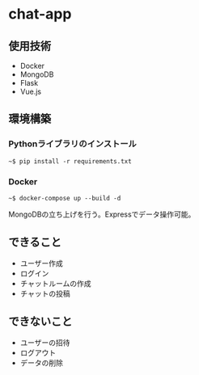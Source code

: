 # chat-app
## 使用技術
+ Docker
+ MongoDB
+ Flask
+ Vue.js

## 環境構築
### Pythonライブラリのインストール
```
~$ pip install -r requirements.txt
```

### Docker
```
~$ docker-compose up --build -d
```
MongoDBの立ち上げを行う。Expressでデータ操作可能。

## できること
+ ユーザー作成
+ ログイン
+ チャットルームの作成
+ チャットの投稿

## できないこと
+ ユーザーの招待
+ ログアウト
+ データの削除

